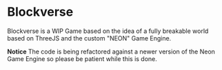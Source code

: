 # Blockverse
Blockverse is a WIP Game based on the idea of a fully breakable world based on ThreeJS and the custom "NEON" Game Engine.

**Notice**
The code is being refactored against a newer version of the Neon Game Engine so please be patient while this is done.

